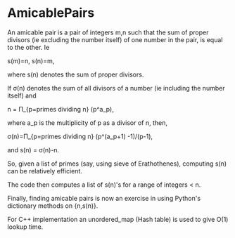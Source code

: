 # AmicablePairs

An amicable pair is a pair of integers m,n such that
the sum of proper divisors (ie excluding the number itself) of one number in the pair, is equal to the other.
Ie 

s(m)=n, s(n)=m,

where s(n) denotes the sum of proper divisors.

If &sigma;(n) denotes the sum of all divisors of a number (ie including the number itself) and 

n = &Pi;_{p=primes dividing n} (p^a_p),

where a_p is the multiplicity of p as a divisor of n, then,

&sigma;(n)=&Pi;_{p=primes dividing n} (p^(a_p+1) -1)/(p-1),

and s(n) = &sigma;(n)-n.

So, given a list of primes (say, using sieve of Erathothenes), computing s(n) can be relatively efficient.

The code then computes a list of s(n)'s for a range of integers < n.

Finally, finding amicable pairs is now an exercise in using Python's dictionary methods on {n,s(n)}.

For C++ implementation an unordered_map (Hash table) is used to  give O(1) lookup time.

